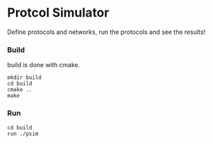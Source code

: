 # Protcol Simulator

Define protocols and networks, run the protocols and see the results!

### Build 

build is done with cmake. 

```
mkdir build 
cd build 
cmake ..
make 
```

### Run 

```
cd build
run ./psim
```
